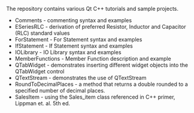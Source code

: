 The repository contains various Qt C++ tutorials and sample projects.
    
* Comments - commenting syntax and examples
* ESeriesRLC - derivation of preferred Resistor, Inductor and Capacitor (RLC) standard values
* ForStatement - For Statement syntax and examples
* IfStatement - If Statement syntax and examples
* IOLibrary - IO Library syntax and examples
* MemberFunctions - Member Function description and example
* QTabWidget - demonstrates inserting different widget objects into the QTabWidget control
* QTextStream - demonstrates the use of QTextStream
* RoundToDecimalPlaces - a method that returns a double rounded to a specified number of decimal places.
* SalesItem - using the Sales_item class referenced in C++ primer, Lippman et. al. 5th ed.
 

